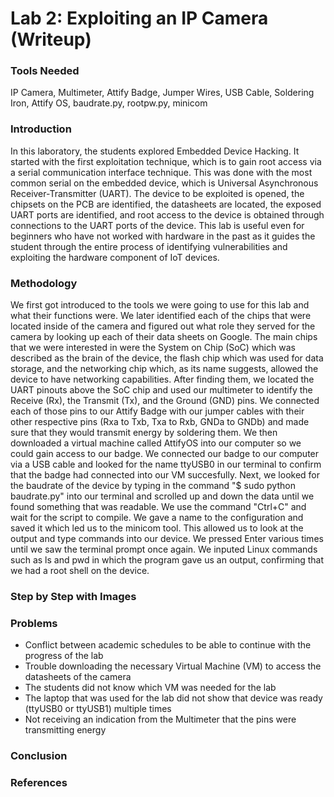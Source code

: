 # Lab 2: Exploiting an IP Camera (Writeup)
### Tools Needed
  IP Camera, Multimeter, Attify Badge, Jumper Wires, USB Cable, Soldering Iron, Attify OS, baudrate.py, rootpw.py, minicom 
### Introduction
  In this laboratory, the students explored Embedded Device Hacking. It started with the first exploitation technique, which is to gain root access via a serial communication interface technique. This was done with the most common serial on the embedded device, which is Universal Asynchronous Receiver-Transmitter (UART). The device to be exploited is opened, the chipsets on the PCB are identified, the datasheets are located, the exposed UART ports are identified, and root access to the device is obtained through connections to the UART ports of the device. This lab is useful even for beginners who have not worked with hardware in the past as it guides the student through the entire process of identifying vulnerabilities and exploiting the hardware component of IoT devices.
### Methodology
  We first got introduced to the tools we were going to use for this lab and what their functions were.  We later identified each of the chips that were located inside of the camera and figured out what role they served for the camera by looking up each of their data sheets on Google. The main chips that we were interested in were the System on Chip (SoC) which was described as the brain of the device, the flash chip which was used for data storage, and the networking chip which, as its name suggests, allowed the device to have networking capabilities. After finding them, we located the UART pinouts above the SoC chip and used our multimeter to identify the Receive (Rx), the Transmit (Tx), and the Ground (GND) pins. We connected each of those pins to our Attify Badge with our jumper cables with their other respective pins (Rxa to Txb, Txa to Rxb, GNDa to GNDb) and made sure that they would transmit energy by soldering them. We then downloaded a virtual machine called AttifyOS into our computer so we could gain access to our badge. We connected our badge to our computer via a USB cable and looked for the name ttyUSB0 in our terminal to confirm that the badge had connected into our VM succesfully. Next, we looked for the baudrate of the device by typing in the command "$ sudo python baudrate.py" into our terminal and scrolled up and down the data until we found something that was readable. We use the command "Ctrl+C" and wait for the script to compile. We gave a name to the configuration and saved it which led us to the minicom tool. This allowed us to look at the output and type commands into our device. We pressed Enter various times until we saw the terminal prompt once again. We inputed Linux commands such as ls and pwd in which the program gave us an output, confirming that we had a root shell on the device.
### Step by Step with Images
### Problems
- Conflict between academic schedules to be able to continue with the progress of the lab
- Trouble downloading the necessary Virtual Machine (VM) to access the datasheets of the camera
- The students did not know which VM was needed for the lab
- The laptop that was used for the lab did not show that device was ready (ttyUSB0 or ttyUSB1) multiple times
- Not receiving an indication from the Multimeter that the pins were transmitting energy
### Conclusion
### References
